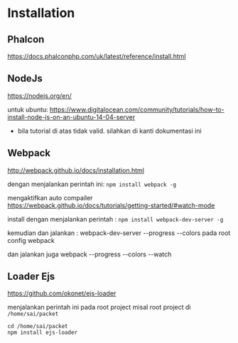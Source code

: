 # Installation


## Phalcon

https://docs.phalconphp.com/uk/latest/reference/install.html

## NodeJs

https://nodejs.org/en/

untuk ubuntu:
https://www.digitalocean.com/community/tutorials/how-to-install-node-js-on-an-ubuntu-14-04-server
* bila tutorial di atas tidak valid. silahkan di kanti dokumentasi ini

## Webpack

http://webpack.github.io/docs/installation.html

dengan menjalankan perintah ini:
`npm install webpack -g`

mengaktifkan auto compailer
https://webpack.github.io/docs/tutorials/getting-started/#watch-mode

install dengan menjalankan perintah :
`npm install webpack-dev-server -g`

kemudian
dan jalankan :
webpack-dev-server --progress --colors
pada root config webpack

dan jalankan juga
webpack --progress --colors --watch


## Loader Ejs

https://github.com/okonet/ejs-loader

menjalankan perintah ini pada root project
misal root project di `/home/sai/packet`

```
cd /home/sai/packet
npm install ejs-loader
```
